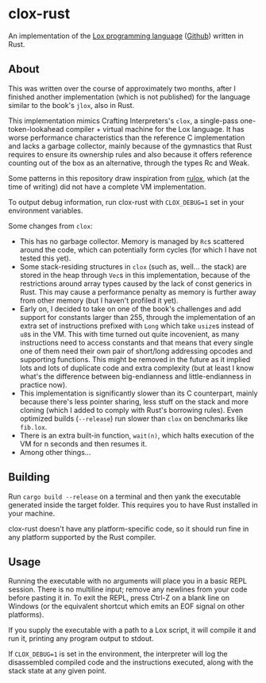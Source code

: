 # clox-rust

An implementation of the [Lox programming language](https://www.craftinginterpreters.com) ([Github](https://www.github.com/munificent/craftinginterpreters)) written in Rust.

## About

This was written over the course of approximately two months, after I finished another implementation (which is not published) for the language similar to the book's `jlox`, also in Rust.

This implementation mimics Crafting Interpreters's `clox`, a single-pass one-token-lookahead compiler + virtual machine for the Lox language. It has worse performance characteristics than the reference C implementation and lacks a garbage collector, mainly because of the gymnastics that Rust requires to ensure its ownership rules and also because it offers reference counting out of the box as an alternative, through the types Rc and Weak.

Some patterns in this repository draw inspiration from [rulox](https://www.github.com/mariosangiorgio/rulox), which (at the time of writing) did not have a complete VM implementation.

To output debug information, run clox-rust with `CLOX_DEBUG=1` set in your environment variables.

Some changes from `clox`:

- This has no garbage collector. Memory is managed by `Rc`s scattered around the code, which can potentially form cycles (for which I have not tested this yet).
- Some stack-residing structures in `clox` (such as, well... the stack) are stored in the heap through `Vec`s in this implementation, because of the restrictions around array types caused by the lack of const generics in Rust. This may cause a performance penalty as memory is further away from other memory (but I haven't profiled it yet).
- Early on, I decided to take on one of the book's challenges and add support for constants larger than 255, through the implementation of an extra set of instructions prefixed with `Long` which take `usize`s instead of `u8`s in the VM. This with time turned out quite incovenient, as many instructions need to access constants and that means that every single one of them need their own pair of short/long addressing opcodes and supporting functions. This might be removed in the future as it implied lots and lots of duplicate code and extra complexity (but at least I know what's the difference between big-endianness and little-endianness in practice now).
- This implementation is significantly slower than its C counterpart, mainly because there's less pointer sharing, less stuff on the stack and more cloning (which I added to comply with Rust's borrowing rules). Even optimized builds (`--release`) run slower than `clox` on benchmarks like `fib.lox`.
- There is an extra built-in function, `wait(n)`, which halts execution of the VM for n seconds and then resumes it.
- Among other things...

## Building

Run `cargo build --release` on a terminal and then yank the executable generated inside the target folder. This requires you to have Rust installed in your machine.

clox-rust doesn't have any platform-specific code, so it should run fine in any platform supported by the Rust compiler.

## Usage

Running the executable with no arguments will place you in a basic REPL session. There is no multiline input; remove any newlines from your code before pasting it in. To exit the REPL, press Ctrl-Z on a blank line on Windows (or the equivalent shortcut which emits an EOF signal on other platforms).

If you supply the executable with a path to a Lox script, it will compile it and run it, printing any program output to stdout.

If `CLOX_DEBUG=1` is set in the environment, the interpreter will log the disassembled compiled code and the instructions executed, along with the stack state at any given point.
